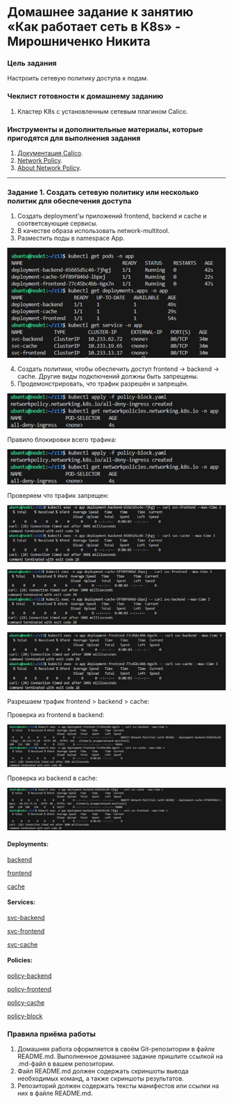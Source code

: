 # Домашнее задание к занятию «Как работает сеть в K8s» - Мирошниченко Никита

### Цель задания

Настроить сетевую политику доступа к подам.

### Чеклист готовности к домашнему заданию

1. Кластер K8s с установленным сетевым плагином Calico.

### Инструменты и дополнительные материалы, которые пригодятся для выполнения задания

1. [Документация Calico](https://www.tigera.io/project-calico/).
2. [Network Policy](https://kubernetes.io/docs/concepts/services-networking/network-policies/).
3. [About Network Policy](https://docs.projectcalico.org/about/about-network-policy).

-----

### Задание 1. Создать сетевую политику или несколько политик для обеспечения доступа

1. Создать deployment'ы приложений frontend, backend и cache и соответсвующие сервисы.
2. В качестве образа использовать network-multitool.
3. Разместить поды в namespace App.

![Скриншот](https://github.com/Tourker/Git_HW/blob/main/HW_Kubernetes/img/13/z1_1.jpg)

4. Создать политики, чтобы обеспечить доступ frontend -> backend -> cache. Другие виды подключений должны быть запрещены.
5. Продемонстрировать, что трафик разрешён и запрещён.

![Скриншот](https://github.com/Tourker/Git_HW/blob/main/HW_Kubernetes/img/13/z1_2.jpg)

Правило блокировки всего трафика:

![Скриншот](https://github.com/Tourker/Git_HW/blob/main/HW_Kubernetes/img/13/z1_2.jpg)

Проверяем что трафик запрещен:

![Скриншот](https://github.com/Tourker/Git_HW/blob/main/HW_Kubernetes/img/13/z1_deny_from_backend.jpg)

![Скриншот](https://github.com/Tourker/Git_HW/blob/main/HW_Kubernetes/img/13/z1_deny_from_cache.jpg)

![Скриншот](https://github.com/Tourker/Git_HW/blob/main/HW_Kubernetes/img/13/z1_deny_from_frontend.jpg)

Разрешаем трафик frontend > backend > cache:

Проверка из frontend в backend:

![Скриншот](https://github.com/Tourker/Git_HW/blob/main/HW_Kubernetes/img/13/z1_allow_from_fronted_to_backend.jpg)

Проверка из backend в cache:

![Скриншот](https://github.com/Tourker/Git_HW/blob/main/HW_Kubernetes/img/13/z1_allow_from_backend_to_cache.jpg)

#### Deployments:

[backend](https://github.com/Tourker/Git_HW/blob/main/HW_Kubernetes/13/backend.yaml)

[frontend](https://github.com/Tourker/Git_HW/blob/main/HW_Kubernetes/13/frontend.yaml)

[cache](https://github.com/Tourker/Git_HW/blob/main/HW_Kubernetes/13/cache.yaml)

#### Services:

[svc-backend](https://github.com/Tourker/Git_HW/blob/main/HW_Kubernetes/13/svc-backend.yaml)

[svc-frontend](https://github.com/Tourker/Git_HW/blob/main/HW_Kubernetes/13/svc-frontend.yaml)

[svc-cache](https://github.com/Tourker/Git_HW/blob/main/HW_Kubernetes/13/svc-cache.yaml)

#### Policies:

[policy-backend](https://github.com/Tourker/Git_HW/blob/main/HW_Kubernetes/13/policy-backend.yaml)

[policy-frontend](https://github.com/Tourker/Git_HW/blob/main/HW_Kubernetes/13/policy-frontend.yaml)

[policy-cache](https://github.com/Tourker/Git_HW/blob/main/HW_Kubernetes/13/policy-cache.yaml)

[policy-block](https://github.com/Tourker/Git_HW/blob/main/HW_Kubernetes/13/policy-block.yaml)

### Правила приёма работы

1. Домашняя работа оформляется в своём Git-репозитории в файле README.md. Выполненное домашнее задание пришлите ссылкой на .md-файл в вашем репозитории.
2. Файл README.md должен содержать скриншоты вывода необходимых команд, а также скриншоты результатов.
3. Репозиторий должен содержать тексты манифестов или ссылки на них в файле README.md.